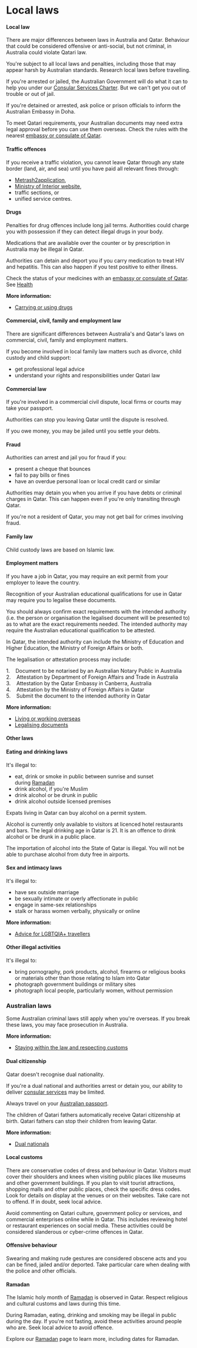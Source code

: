 # Local laws

#### Local law

There are major differences between laws in Australia and Qatar. Behaviour that could be considered offensive or anti-social, but not criminal, in Australia could violate Qatari law.

You're subject to all local laws and penalties, including those that may appear harsh by Australian standards. Research local laws before travelling.

If you're arrested or jailed, the Australian Government will do what it can to help you under our [Consular Services Charter](https://www.smartraveller.gov.au/consular-services/consular-services-charter). But we can't get you out of trouble or out of jail.

If you're detained or arrested, ask police or prison officials to inform the Australian Embassy in Doha.

To meet Qatari requirements, your Australian documents may need extra legal approval before you can use them overseas. Check the rules with the nearest [embassy or consulate of Qatar](https://protocol.dfat.gov.au/Public/Missions/164).

#### Traffic offences

If you receive a traffic violation, you cannot leave Qatar through any state border (land, air, and sea) until you have paid all relevant fines through:

* [Metrash2application](https://hukoomi.gov.qa/en/service/metrash2),
* [Ministry of Interior website](https://portal.moi.gov.qa/wps/portal/MOIInternet/MOIHome),
* traffic sections, or
* unified service centres.

#### Drugs

Penalties for drug offences include long jail terms. Authorities could charge you with possession if they can detect illegal drugs in your body.

Medications that are available over the counter or by prescription in Australia may be illegal in Qatar.

Authorities can detain and deport you if you carry medication to treat HIV and hepatitis. This can also happen if you test positive to either illness.

Check the status of your medicines with an [embassy or consulate of Qatar](https://protocol.dfat.gov.au/Public/Missions/164). See [Health](#health)

**More information:**

* [Carrying or using drugs](/before-you-go/laws/drugs "Carrying or using drugs")

#### Commercial, civil, family and employment law

There are significant differences between Australia's and Qatar's laws on commercial, civil, family and employment matters.

If you become involved in local family law matters such as divorce, child custody and child support:

* get professional legal advice
* understand your rights and responsibilities under Qatari law

#### Commercial law

If you're involved in a commercial civil dispute, local firms or courts may take your passport.

Authorities can stop you leaving Qatar until the dispute is resolved.

If you owe money, you may be jailed until you settle your debts.

#### Fraud

Authorities can arrest and jail you for fraud if you:

* present a cheque that bounces
* fail to pay bills or fines
* have an overdue personal loan or local credit card or similar

Authorities may detain you when you arrive if you have debts or criminal charges in Qatar. This can happen even if you're only transiting through Qatar.

If you're not a resident of Qatar, you may not get bail for crimes involving fraud.

#### Family law

Child custody laws are based on Islamic law.

#### Employment matters

If you have a job in Qatar, you may require an exit permit from your employer to leave the country.

Recognition of your Australian educational qualifications for use in Qatar may require you to legalise these documents.

You should always confirm exact requirements with the intended authority (i.e. the person or organisation the legalised document will be presented to) as to what are the exact requirements needed. The intended authority may require the Australian educational qualification to be attested.

In Qatar, the intended authority can include the Ministry of Education and Higher Education, the Ministry of Foreign Affairs or both.

The legalisation or attestation process may include:

1.    Document to be notarised by an Australian Notary Public in Australia  
2.    Attestation by Department of Foreign Affairs and Trade in Australia  
3.    Attestation by the Qatar Embassy in Canberra, Australia  
4.    Attestation by the Ministry of Foreign Affairs in Qatar  
5.    Submit the document to the intended authority in Qatar

**More information:**

* [Living or working overseas](https://www.smartraveller.gov.au/before-you-go/activities/living-overseas)
* [Legalising documents](https://www.smartraveller.gov.au/consular-services/notarial-services)

#### Other laws

#### Eating and drinking laws

It's illegal to:

* eat, drink or smoke in public between sunrise and sunset during [Ramadan](/before-you-go/major-events "Going overseas for a major event")
* drink alcohol, if you're Muslim
* drink alcohol or be drunk in public
* drink alcohol outside licensed premises

Expats living in Qatar can buy alcohol on a permit system.

Alcohol is currently only available to visitors at licenced hotel restaurants and bars. The legal drinking age in Qatar is 21. It is an offence to drink alcohol or be drunk in a public place.

The importation of alcohol into the State of Qatar is illegal. You will not be able to purchase alcohol from duty free in airports.

#### Sex and intimacy laws

It's illegal to:

* have sex outside marriage
* be sexually intimate or overly affectionate in public
* engage in same-sex relationships
* stalk or harass women verbally, physically or online

**More information:**

* [Advice for LGBTQIA+ travellers](/before-you-go/who-you-are/LGBTQIA "Advice for LGBTQIA+ travellers")

#### Other illegal activities

It's illegal to:

* bring pornography, pork products, alcohol, firearms or religious books or materials other than those relating to Islam into Qatar
* photograph government buildings or military sites
* photograph local people, particularly women, without permission

### Australian laws

Some Australian criminal laws still apply when you're overseas. If you break these laws, you may face prosecution in Australia.

**More information:**

* [Staying within the law and respecting customs](/before-you-go/laws "Staying within the law")

#### Dual citizenship

Qatar doesn't recognise dual nationality.

If you're a dual national and authorities arrest or detain you, our ability to deliver [consular services](/consular-services/consular-services-charter "Consular Services Charter") may be limited. 

Always travel on your [Australian passport](/node/44).

The children of Qatari fathers automatically receive Qatari citizenship at birth. Qatari fathers can stop their children from leaving Qatar.

**More information:**

* [Dual nationals](/before-you-go/who-you-are/dual-nationals "Advice for dual nationals")

#### Local customs

There are conservative codes of dress and behaviour in Qatar. Visitors must cover their shoulders and knees when visiting public places like museums and other government buildings. If you plan to visit tourist attractions, shopping malls and other public places, check the specific dress codes. Look for details on display at the venues or on their websites. Take care not to offend. If in doubt, seek local advice.  
  
Avoid commenting on Qatari culture, government policy or services, and commercial enterprises online while in Qatar. This includes reviewing hotel or restaurant experiences on social media. These activities could be considered slanderous or cyber-crime offences in Qatar.

#### Offensive behaviour

Swearing and making rude gestures are considered obscene acts and you can be fined, jailed and/or deported. Take particular care when dealing with the police and other officials.

#### Ramadan

The Islamic holy month of [Ramadan](/before-you-go/major-events/ramadan "Ramadan") is observed in Qatar. Respect religious and cultural customs and laws during this time.

During Ramadan, eating, drinking and smoking may be illegal in public during the day. If you're not fasting, avoid these activities around people who are. Seek local advice to avoid offence.

Explore our [Ramadan](/before-you-go/major-events/ramadan "Ramadan") page to learn more, including dates for Ramadan.